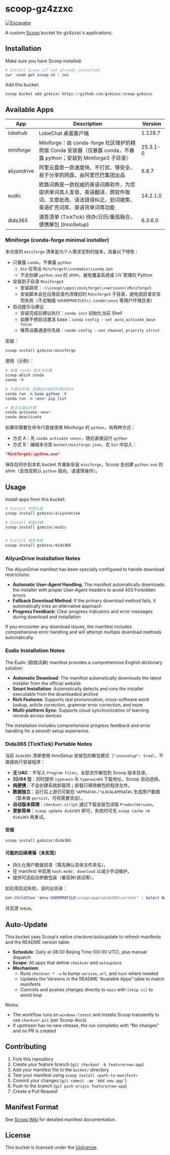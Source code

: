 # scoop-gz4zzxc

[![Excavator](https://github.com/gz4zzxc/scoop-gz4zzxc/actions/workflows/excavator.yml/badge.svg)](https://github.com/gz4zzxc/scoop-gz4zzxc/actions/workflows/excavator.yml)

A custom [Scoop](https://scoop.sh/) bucket for gz4zzxc's applications.

## Installation

Make sure you have Scoop installed:

```powershell
# Install Scoop (if not already installed)
iwr -useb get.scoop.sh | iex
```

Add this bucket:

```powershell
scoop bucket add gz4zzxc https://github.com/gz4zzxc/scoop-gz4zzxc
```

## Available Apps

| App | Description | Version |
|-----|-------------|---------|
| lobehub | LobeChat 桌面客户端 | 1.128.7 |
| miniforge | Miniforge：由 conda-forge 社区维护的精简版 Conda 安装器（仅暴露 conda，不暴露 python；安装到 Miniforge3 子目录） | 25.3.1-0 |
| aliyundrive | 阿里云盘是一款速度快、不打扰、够安全、易于分享的网盘，由阿里巴巴集团出品 | 6.8.7 |
| eudic | 欧路词典是一款权威的英语词典软件，为您提供单词真人发音、英语翻译、跨软件取词、文章批改、语法错误纠正、划词搜索、英语扩充词库、英语背单词等功能 | 14.2.1.0 |
| dida365 | 滴答清单 (TickTick) 待办/日历/番茄融合，便携解包 (InnoSetup) | 6.3.6.0 |

### Miniforge (conda-forge minimal installer)

本仓库的 `miniforge` 清单是为个人需求定制的版本，具备以下特性：

- 只暴露 `conda`，不暴露 `python`
  - `bin` 仅导出 `Miniforge3\\condabin\\conda.bat`
  - 不会创建 `python.exe` 的 shim，避免覆盖系统或 UV 管理的 Python
- 安装到子目录 `Miniforge3`
  - 安装路径：`~\\scoop\\apps\\miniforge\\<version>\\Miniforge3`
  - 安装脚本会在应用目录内清理旧的 `Miniforge3` 子目录，避免因目录非空而失败（不会触碰 `%USERPROFILE%\\.conda\\envs` 等用户环境目录）
- 启动提示与建议
  - 安装完成后建议执行：`conda init` 初始化当前 Shell
  - 如果不想自动激活 base：`conda config --set auto_activate_base false`
  - 推荐设置通道优先级：`conda config --set channel_priority strict`

安装：

```powershell
scoop install gz4zzxc/miniforge
```

使用（示例）：

```powershell
# 查看 conda 版本与位置
scoop which conda
conda -V

# 不激活环境，直接运行指定环境内命令
conda run -n base python -V
conda run -n <env> pip list

# 激活与退出环境
conda activate <env>
conda deactivate
```

如果你需要在命令行直接使用 Miniforge 的 `python`，有两种方式：

- 方式 A：先 `conda activate <env>`，随后直接运行 `python`
- 方式 B：编辑本仓库 `bucket/miniforge.json`，在 `bin` 中加入：

```json
"Miniforge3\\python.exe"
```

保存后同步到本机 bucket 并重新安装 `miniforge`，Scoop 会创建 `python.exe` 的 shim（会改变默认 `python` 指向，请谨慎操作）。

## Usage

Install apps from this bucket:

```powershell
# Install 阿里云盘
scoop install gz4zzxc/aliyundrive

# Install 欧路词典
scoop install gz4zzxc/eudic


# Install 滴答清单
scoop install gz4zzxc/dida365
```

### AliyunDrive Installation Notes

The AliyunDrive manifest has been specially configured to handle download restrictions:

- **Automatic User-Agent Handling**: The manifest automatically downloads the installer with proper User-Agent headers to avoid 403 Forbidden errors
- **Fallback Download Method**: If the primary download method fails, it automatically tries an alternative approach
- **Progress Feedback**: Clear progress indicators and error messages during download and installation

If you encounter any download issues, the manifest includes comprehensive error handling and will attempt multiple download methods automatically.

### Eudic Installation Notes

The Eudic (欧路词典) manifest provides a comprehensive English dictionary solution:

- **Automatic Download**: The manifest automatically downloads the latest installer from the official website
- **Smart Installation**: Automatically detects and runs the installer executable from the downloaded archive
- **Rich Features**: Supports real pronunciation, cross-software word lookup, article correction, grammar error correction, and more
- **Multi-platform Sync**: Supports cloud synchronization of learning records across devices

The installation includes comprehensive progress feedback and error handling for a smooth setup experience.


### Dida365 (TickTick) Portable Notes

当前 `dida365` 清单使用 InnoSetup 安装包的解包模式（`"innosetup": true`），不直接执行安装程序：

- **无 UAC**：不写入 `Program Files`，全部文件解包到 Scoop 版本目录。
- **32/64 位**：同时提供 `type=win` 与 `type=win64` 下载地址，Scoop 自动选择。
- **纯便携**：不会创建系统卸载项；卸载只移除解包的程序文件。
- **数据独立**：运行后上游仍可能在 `%APPDATA%` / `%LOCALAPPDATA%` 生成用户数据（暂未做 `persist`，可视需要添加）。
- **自动版本探测**：`checkver.script` 通过下载安装包读取 `ProductVersion`。
- **更新简单**：`scoop update dida365` 即可，失败时可先 `scoop cache rm dida365` 再重试。

#### 安装

```powershell
scoop install gz4zzxc/dida365
```

#### 可能的后续增强（未实现）

- 持久化用户数据目录（需先确认具体文件夹名）。
- 在 manifest 中启用 `hash.mode: download` 以减少手动维护。
- 提供可选启动参数包装（番茄钟/调试等）。

如应用启动失败，请列出目录：

```powershell
Get-ChildItem "$env:USERPROFILE\scoop\apps\dida365\current" | Select Name
```

并反馈 issue。

## Auto-Update

This bucket uses Scoop’s native checkver/autoupdate to refresh manifests and the README version table:

- **Schedule**: Daily at 08:00 Beijing Time (00:00 UTC), plus manual dispatch
- **Scope**: All apps that define `checkver` and `autoupdate`
- **Mechanism**:
  - Runs `checkver * -u` to bump `version`, `url`, and `hash` where needed
  - Updates the Versions in the README “Available Apps” table to match manifests
  - Commits and pushes changes directly to `main` with `[skip ci]` to avoid loop

Notes:
- The workflow runs on `windows-latest` and installs Scoop transiently to use `checkver.ps1` (per Scoop docs)
- If upstream has no new release, the run completes with “No changes” and no PR is created

## Contributing

1. Fork this repository
2. Create your feature branch (`git checkout -b feature/new-app`)
3. Add your manifest file to the `bucket/` directory
4. Test your manifest using `scoop install <path-to-manifest>`
5. Commit your changes (`git commit -am 'Add new app'`)
6. Push to the branch (`git push origin feature/new-app`)
7. Create a Pull Request

## Manifest Format

See [Scoop Wiki](https://github.com/ScoopInstaller/Scoop/wiki/App-Manifests) for detailed manifest documentation.

## License

This bucket is licensed under the [Unlicense](https://unlicense.org/).
